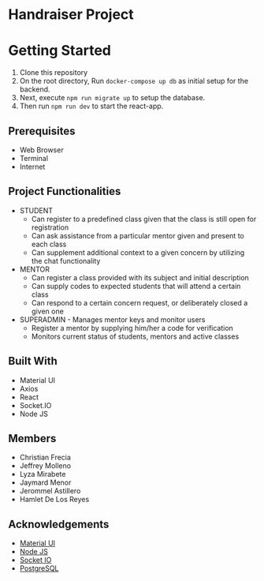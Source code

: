 # Handraiser Project

# Getting Started

1. Clone this repository
2. On the root directory, Run `docker-compose up db` as initial setup for the backend.
3. Next, execute `npm run migrate up` to setup the database.
4. Then run `npm run dev` to start the react-app.

## Prerequisites

- Web Browser
- Terminal
- Internet

## Project Functionalities

- STUDENT
  - Can register to a predefined class given that the class is still open for registration
  - Can ask assistance from a particular mentor given and present to each class
  - Can supplement additional context to a given concern by utilizing the chat functionality
- MENTOR
  - Can register a class provided with its subject and initial description
  - Can supply codes to expected students that will attend a certain class
  - Can respond to a certain concern request, or deliberately closed a given one
- SUPERADMIN - Manages mentor keys and monitor users
  - Register a mentor by supplying him/her a code for verification
  - Monitors current status of students, mentors and active classes

## Built With

- Material UI
- Axios
- React
- Socket.IO
- Node JS

## Members

- Christian Frecia
- Jeffrey Molleno
- Lyza Mirabete
- Jaymard Menor
- Jerommel Astillero
- Hamlet De Los Reyes

## Acknowledgements

- [Material UI](<[https://material-ui.com/](https://material-ui.com/)>)
- [Node JS](https://nodejs.org/en/)
- [Socket IO](https://socket.io/)
- [PostgreSQL](<[https://www.postgresql.org/](https://www.postgresql.org/)>)
